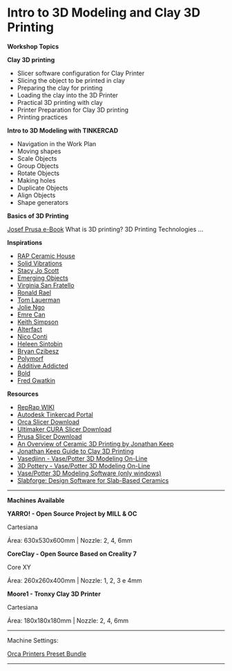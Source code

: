 # Intro to 3D Modeling and Clay 3D Printing

**Workshop Topics**

**Clay 3D printing**
* Slicer software configuration for Clay Printer
* Slicing the object to be printed in clay
* Preparing the clay for printing
* Loading the clay into the 3D Printer
* Practical 3D printing with clay
* Printer Preparation for Clay 3D printing
* Printing practices


**Intro to 3D Modeling with TINKERCAD**
* Navigation in the Work Plan
* Moving shapes
* Scale Objects
* Group Objects
* Rotate Objects
* Making holes
* Duplicate Objects
* Align Objects
* Shape generators

**Basics of 3D Printing**

[Josef Prusa e-Book](https://mill.pt/share/basics-of-3D-printing.pdf)
What is 3D printing?
3D Printing Technologies
...

**Inspirations**

* [RAP Ceramic House](https://studiorap.nl/Ceramic-House)
* [Solid Vibrations](https://www.youtube.com/embed/1JjaqKUUMMw)
* [Stacy Jo Scott](https://www.stacyjoscott.com/)
* [Emerging Objects](http://emergingobjects.com/)
* [Virginia San Fratello](https://www.instagram.com/vasfsf/)
* [Ronald Rael](https://www.instagram.com/rrael/)
* [Tom Lauerman](https://tomlauerman.com/)
* [Jolie Ngo](https://ngojolie.net/)
* [Emre Can](https://www.emrecanceramic.com/)
* [Keith Simpson](https://www.simpsonstudio.us/)
* [Alterfact](https://www.alterfact.net/)
* [Nico Conti](https://www.nicoconti.com/)
* [Heleen Sintobin](https://www.heleensintobin.com/)
* [Bryan Czibesz](https://bryanczibesz.com/)
* [Polymorf](https://www.polymorf.se/)
* [Additive Addicted](http://additiveaddicted.de/)
* [Bold](http://bold-design.fr/)
* [Fred Gwatkin](https://www.fredgwatkin.com/)

**Resources**
* [RepRap WIKI](https://reprap.org/wiki/RepRap)
* [Autodesk Tinkercad Portal](https://www.tinkercad.com/)
* [Orca Slicer Download](https://github.com/SoftFever/OrcaSlicer/releases/tag/v2.3.0)
* [Ultimaker CURA Slicer Download](https://ultimaker.com/software/ultimaker-cura/)
* [Prusa Slicer Download](https://www.prusa3d.com/page/prusaslicer_424/)
* [An Overview of Ceramic 3D Printing by Jonathan Keep](https://www.youtube.com/embed/Z72X9SqDJ_s)
* [Jonathan Keep Guide to Clay 3D Printing](https://mill.pt/share/JKeep-Guide_to_Clay_3D_Printing_-_2020.pdf)
* [Vasedjinn - Vase/Potter 3D Modeling On-Line](https://www.vasedjinn.com/)
* [3D Pottery - Vase/Potter 3D Modeling On-Line](http://www.3dpottery.eu/)
* [Vase/Potter 3D Modeling Software (only windows)](https://potterdraw.sourceforge.io/download.html)
* [Slabforge: Design Software for Slab-Based Ceramics](https://handandmachine.org/index.php/2021/10/15/slabforge/)


---

**Machines Available**

**YARRO! - Open Source Project by MILL & OC**

Cartesiana

Área: 630x530x600mm | Nozzle: 2, 4, 6mm

**CoreClay - Open Source Based on Creality 7**

Core XY

Área: 260x260x400mm | Nozzle: 1, 2, 3 e 4mm

**Moore1 - Tronxy Clay 3D Printer**

Cartesiana

Área: 180x180x180mm | Nozzle: 2, 4, 6mm

---

Machine Settings:

[Orca Printers Preset Bundle](https://mill.pt/share/YARRO_Cura.zip)

---






















